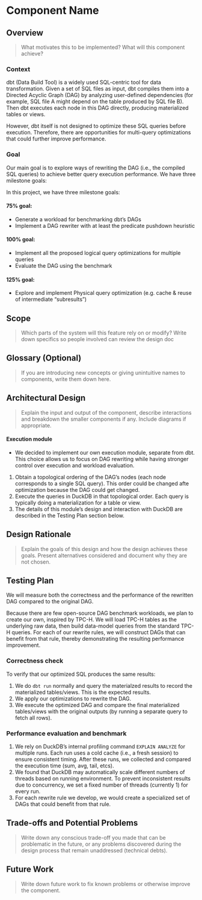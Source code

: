 # Component Name

## Overview

>What motivates this to be implemented? What will this component achieve? 

### Context
dbt (Data Build Tool) is a widely used SQL-centric tool for data transformation. Given a set of SQL files as input, dbt compiles them into a Directed Acyclic Graph (DAG) by analyzing user-defined dependencies (for example, SQL file A might depend on the table produced by SQL file B). Then dbt executes each node in this DAG directly, producing materialized tables or views.

However, dbt itself is not designed to optimize these SQL queries before execution. Therefore, there are opportunities for multi-query optimizations that could further improve performance.

### Goal
Our main goal is to explore ways of rewriting the DAG (i.e., the compiled SQL queries) to achieve better query execution performance. We have three milestone goals:

In this project, we have three milestone goals:

#### 75% goal: 
- Generate a workload for benchmarking dbt’s DAGs
- Implement a DAG rewriter with at least the predicate pushdown heuristic

#### 100% goal:
- Implement all the proposed logical query optimizations for multiple queries
- Evaluate the DAG using the benchmark

#### 125% goal:
- Explore and implement Physical query optimization (e.g. cache & reuse of intermediate “subresults”)

## Scope
>Which parts of the system will this feature rely on or modify? Write down specifics so people involved can review the design doc

## Glossary (Optional)

>If you are introducing new concepts or giving unintuitive names to components, write them down here.

## Architectural Design
>Explain the input and output of the component, describe interactions and breakdown the smaller components if any. Include diagrams if appropriate.

#### Execution module
- We decided to implement our own execution module, separate from dbt. This choice allows us to focus on DAG rewriting while having stronger control over execution and workload evaluation.

1. Obtain a topological ordering of the DAG’s nodes (each node corresponds to a single SQL query). This order could be changed afte optimization because the DAG could get changed.
2. Execute the queries in DuckDB in that topological order. Each query is typically doing a materialization for a table or view.
3. The details of this module’s design and interaction with DuckDB are described in the Testing Plan section below.

## Design Rationale
>Explain the goals of this design and how the design achieves these goals. Present alternatives considered and document why they are not chosen.

## Testing Plan
We will measure both the correctness and the performance of the rewritten DAG compared to the original DAG.

Because there are few open-source DAG benchmark workloads, we plan to create our own, inspired by TPC-H. We will load TPC-H tables as the underlying raw data, then build data-model queries from the standard TPC-H queries. For each of our rewrite rules, we will construct DAGs that can benefit from that rule, thereby demonstrating the resulting performance improvement.

### Correctness check
To verify that our optimized SQL produces the same results:
1. We do `dbt run` normally and query the materialzed results to record the materialized tables/views. This is the expected results. 
2. We apply our optimizations to rewrite the DAG.  
3. We execute the optimized DAG and compare the final materialized tables/views with the original outputs (by running a separate query to fetch all rows).


### Performance evaluation and benchmark
1. We rely on DuckDB’s internal profiling command `EXPLAIN ANALYZE` for multiple runs. Each run uses a cold cache (i.e., a fresh session) to ensure consistent timing. After these runs, we collected and compared the execution time (sum, avg, tail, etcs). 
2. We found that DuckDB may automatically scale different numbers of threads based on running environment. To prevent inconsistent results due to concurrency, we set a fixed number of threads (currently 1) for every run.
3. For each rewrite rule we develop, we would create a specialized set of DAGs that could benefit from that rule.


## Trade-offs and Potential Problems
>Write down any conscious trade-off you made that can be problematic in the future, or any problems discovered during the design process that remain unaddressed (technical debts).


## Future Work
>Write down future work to fix known problems or otherwise improve the component.
